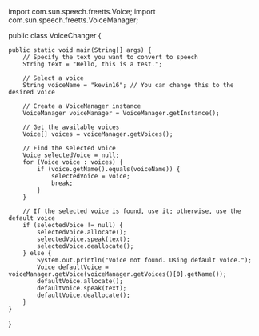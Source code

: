 import com.sun.speech.freetts.Voice;
import com.sun.speech.freetts.VoiceManager;

public class VoiceChanger {

    public static void main(String[] args) {
        // Specify the text you want to convert to speech
        String text = "Hello, this is a test.";

        // Select a voice
        String voiceName = "kevin16"; // You can change this to the desired voice

        // Create a VoiceManager instance
        VoiceManager voiceManager = VoiceManager.getInstance();

        // Get the available voices
        Voice[] voices = voiceManager.getVoices();

        // Find the selected voice
        Voice selectedVoice = null;
        for (Voice voice : voices) {
            if (voice.getName().equals(voiceName)) {
                selectedVoice = voice;
                break;
            }
        }

        // If the selected voice is found, use it; otherwise, use the default voice
        if (selectedVoice != null) {
            selectedVoice.allocate();
            selectedVoice.speak(text);
            selectedVoice.deallocate();
        } else {
            System.out.println("Voice not found. Using default voice.");
            Voice defaultVoice = voiceManager.getVoice(voiceManager.getVoices()[0].getName());
            defaultVoice.allocate();
            defaultVoice.speak(text);
            defaultVoice.deallocate();
        }
    }
}

